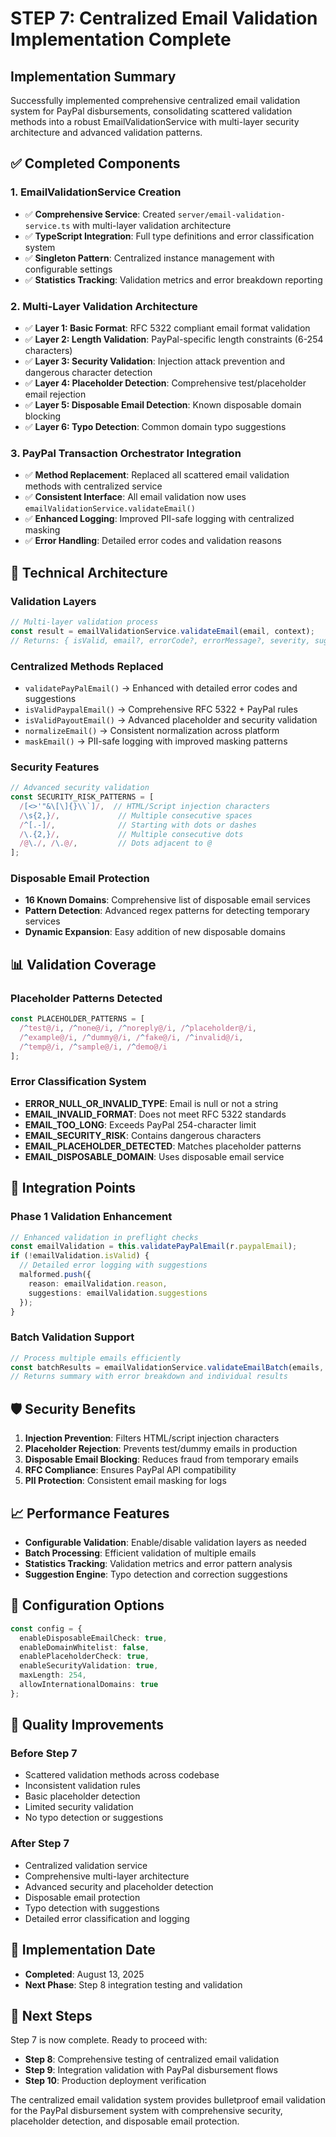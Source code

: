 # STEP 7: Centralized Email Validation Implementation Complete

## Implementation Summary

Successfully implemented comprehensive centralized email validation system for PayPal disbursements, consolidating scattered validation methods into a robust EmailValidationService with multi-layer security architecture and advanced validation patterns.

## ✅ Completed Components

### 1. EmailValidationService Creation
- ✅ **Comprehensive Service**: Created `server/email-validation-service.ts` with multi-layer validation architecture
- ✅ **TypeScript Integration**: Full type definitions and error classification system
- ✅ **Singleton Pattern**: Centralized instance management with configurable settings
- ✅ **Statistics Tracking**: Validation metrics and error breakdown reporting

### 2. Multi-Layer Validation Architecture
- ✅ **Layer 1: Basic Format**: RFC 5322 compliant email format validation
- ✅ **Layer 2: Length Validation**: PayPal-specific length constraints (6-254 characters)
- ✅ **Layer 3: Security Validation**: Injection attack prevention and dangerous character detection
- ✅ **Layer 4: Placeholder Detection**: Comprehensive test/placeholder email rejection
- ✅ **Layer 5: Disposable Email Detection**: Known disposable domain blocking
- ✅ **Layer 6: Typo Detection**: Common domain typo suggestions

### 3. PayPal Transaction Orchestrator Integration
- ✅ **Method Replacement**: Replaced all scattered email validation methods with centralized service
- ✅ **Consistent Interface**: All email validation now uses `emailValidationService.validateEmail()`
- ✅ **Enhanced Logging**: Improved PII-safe logging with centralized masking
- ✅ **Error Handling**: Detailed error codes and validation reasons

## 🔧 Technical Architecture

### Validation Layers
```typescript
// Multi-layer validation process
const result = emailValidationService.validateEmail(email, context);
// Returns: { isValid, email?, errorCode?, errorMessage?, severity, suggestions? }
```

### Centralized Methods Replaced
- `validatePayPalEmail()` → Enhanced with detailed error codes and suggestions
- `isValidPaypalEmail()` → Comprehensive RFC 5322 + PayPal rules
- `isValidPayoutEmail()` → Advanced placeholder and security validation  
- `normalizeEmail()` → Consistent normalization across platform
- `maskEmail()` → PII-safe logging with improved masking patterns

### Security Features
```typescript
// Advanced security validation
const SECURITY_RISK_PATTERNS = [
  /[<>'"&\[\]{}\\`]/,  // HTML/Script injection characters
  /\s{2,}/,             // Multiple consecutive spaces
  /^[.-]/,              // Starting with dots or dashes
  /\.{2,}/,             // Multiple consecutive dots
  /@\./, /\.@/,         // Dots adjacent to @
];
```

### Disposable Email Protection
- **16 Known Domains**: Comprehensive list of disposable email services
- **Pattern Detection**: Advanced regex patterns for detecting temporary services
- **Dynamic Expansion**: Easy addition of new disposable domains

## 📊 Validation Coverage

### Placeholder Patterns Detected
```typescript
const PLACEHOLDER_PATTERNS = [
  /^test@/i, /^none@/i, /^noreply@/i, /^placeholder@/i,
  /^example@/i, /^dummy@/i, /^fake@/i, /^invalid@/i,
  /^temp@/i, /^sample@/i, /^demo@/i
];
```

### Error Classification System
- **ERROR_NULL_OR_INVALID_TYPE**: Email is null or not a string
- **EMAIL_INVALID_FORMAT**: Does not meet RFC 5322 standards
- **EMAIL_TOO_LONG**: Exceeds PayPal 254-character limit
- **EMAIL_SECURITY_RISK**: Contains dangerous characters
- **EMAIL_PLACEHOLDER_DETECTED**: Matches placeholder patterns
- **EMAIL_DISPOSABLE_DOMAIN**: Uses disposable email service

## 🔄 Integration Points

### Phase 1 Validation Enhancement
```typescript
// Enhanced validation in preflight checks
const emailValidation = this.validatePayPalEmail(r.paypalEmail);
if (!emailValidation.isValid) {
  // Detailed error logging with suggestions
  malformed.push({
    reason: emailValidation.reason,
    suggestions: emailValidation.suggestions
  });
}
```

### Batch Validation Support
```typescript
// Process multiple emails efficiently
const batchResults = emailValidationService.validateEmailBatch(emails, 'disbursement');
// Returns summary with error breakdown and individual results
```

## 🛡️ Security Benefits

1. **Injection Prevention**: Filters HTML/script injection characters
2. **Placeholder Rejection**: Prevents test/dummy emails in production
3. **Disposable Email Blocking**: Reduces fraud from temporary emails
4. **RFC Compliance**: Ensures PayPal API compatibility
5. **PII Protection**: Consistent email masking for logs

## 📈 Performance Features

- **Configurable Validation**: Enable/disable validation layers as needed
- **Batch Processing**: Efficient validation of multiple emails
- **Statistics Tracking**: Validation metrics and error pattern analysis
- **Suggestion Engine**: Typo detection and correction suggestions

## 🔧 Configuration Options

```typescript
const config = {
  enableDisposableEmailCheck: true,
  enableDomainWhitelist: false,
  enablePlaceholderCheck: true,
  enableSecurityValidation: true,
  maxLength: 254,
  allowInternationalDomains: true
};
```

## 🎯 Quality Improvements

### Before Step 7
- Scattered validation methods across codebase
- Inconsistent validation rules
- Basic placeholder detection
- Limited security validation
- No typo detection or suggestions

### After Step 7  
- Centralized validation service
- Comprehensive multi-layer architecture
- Advanced security and placeholder detection
- Disposable email protection
- Typo detection with suggestions
- Detailed error classification and logging

## 📝 Implementation Date
- **Completed**: August 13, 2025
- **Next Phase**: Step 8 integration testing and validation

## 🔄 Next Steps

Step 7 is now complete. Ready to proceed with:
- **Step 8**: Comprehensive testing of centralized email validation
- **Step 9**: Integration validation with PayPal disbursement flows
- **Step 10**: Production deployment verification

The centralized email validation system provides bulletproof email validation for the PayPal disbursement system with comprehensive security, placeholder detection, and disposable email protection.